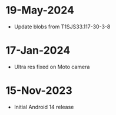 # 19-May-2024
- Update blobs from T1SJS33.117-30-3-8

# 17-Jan-2024
- Ultra res fixed on Moto camera

# 15-Nov-2023
- Initial Android 14 release

